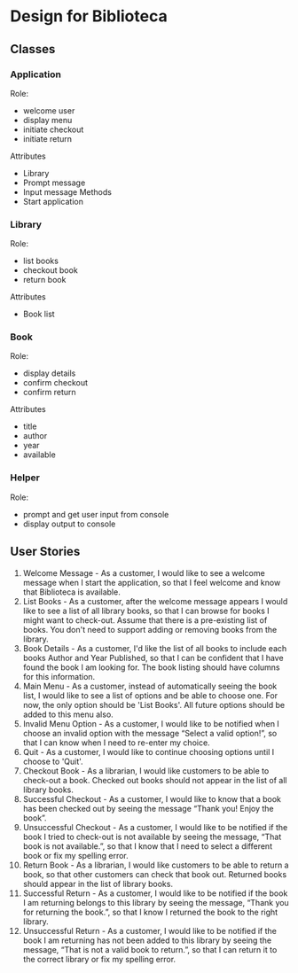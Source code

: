# Design for Biblioteca

## Classes

### Application
Role:
- welcome user
- display menu
- initiate checkout
- initiate return

Attributes
- Library
- Prompt message
- Input message
Methods
- Start application


### Library
Role:
- list books
- checkout book
- return book

Attributes
- Book list

### Book
Role:
- display details
- confirm checkout
- confirm return

Attributes
- title
- author
- year
- available

### Helper
Role:
- prompt and get user input from console
- display output to console


## User Stories
1. Welcome Message  - As a customer, I would like to see a welcome message when I start the application, so that I feel welcome and know that Biblioteca is available.
2. List Books - As a customer, after the welcome message appears I would like to see a list of all library books, so that I can browse for books I might want to check-out. Assume that there is a pre-existing list of books. You don't need to support adding or removing books from the library.
3. Book Details - As a customer, I'd like the list of all books to include each books Author and Year Published, so that I can be confident that I have found the book I am looking for. The book listing should have columns for this information.
4. Main Menu  - As a customer, instead of automatically seeing the book list, I would like to see a list of options and be able to choose one. For now, the only option should be 'List Books'. All future options should be added to this menu also.
5. Invalid Menu Option - As a customer, I would like to be notified when I choose an invalid option with the message “Select a valid option!”, so that I can know when I need to re-enter my choice.
6. Quit - As a customer, I would like to continue choosing options until I choose to 'Quit'.
7. Checkout Book - As a librarian, I would like customers to be able to check-out a book. Checked out books should not appear in the list of all library books.
8. Successful Checkout - As a customer, I would like to know that a book has been checked out by seeing the message “Thank you! Enjoy the book”.
9. Unsuccessful Checkout - As a customer, I would like to be notified if the book I tried to check-out is not available by seeing the message, “That book is not available.”, so that I know that I need to select a different book or fix my spelling error.
10. Return Book - As a librarian, I would like customers to be able to return a book, so that other customers can check that book out. Returned books should appear in the list of library books.
11. Successful Return - As a customer, I would like to be notified if the book I am returning belongs to this library by seeing the message, “Thank you for returning the book.”, so that I know I returned the book to the right library.
12. Unsuccessful Return - As a customer, I would like to be notified if the book I am returning has not been added to this library by seeing the message, “That is not a valid book to return.”, so that I can return it to the correct library or fix my spelling error.
